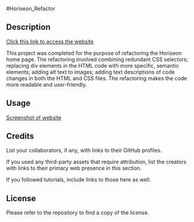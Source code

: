 #Horiseon_Refactor

## Description

[Click this link to access the website](https://greg-pfeifer.github.io/horiseon_refactor/)

This project was completed for the purpose of refactoring the Horiseon home page. The refactoring involved combining redundant CSS selectors; replacing div elements in the HTML code with more specific, semantic elements; adding alt text to images; adding text descriptions of code changes in both the HTML and CSS files. The refactoring makes the code more readable and user-friendly. 

## Usage

[Screenshot of website](assets/images/Horiseon_Website_Screenshot.png)

## Credits

List your collaborators, if any, with links to their GitHub profiles.

If you used any third-party assets that require attribution, list the creators with links to their primary web presence in this section.

If you followed tutorials, include links to those here as well.

## License

Please refer to the repository to find a copy of the license. 
